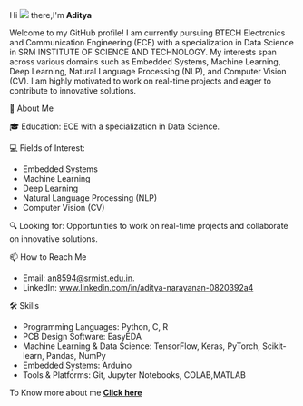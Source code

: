Hi ![](https://user-images.githubusercontent.com/18350557/176309783-0785949b-9127-417c-8b55-ab5a4333674e.gif) there,I'm **Aditya** 

Welcome to my GitHub profile!
I am currently pursuing BTECH Electronics and Communication Engineering (ECE) with a specialization in Data Science in SRM INSTITUTE OF SCIENCE AND TECHNOLOGY.
My interests span across various domains such as Embedded Systems, Machine Learning, Deep Learning, Natural Language Processing (NLP), and Computer Vision (CV). 
I am highly motivated to work on real-time projects and eager to contribute to innovative solutions.

🚀 About Me

🎓 Education: ECE with a specialization in Data Science.

💻 Fields of Interest:
* Embedded Systems
* Machine Learning
* Deep Learning
* Natural Language Processing (NLP)
* Computer Vision (CV)

🔍 Looking for: Opportunities to work on real-time projects and collaborate on innovative solutions.

📫 How to Reach Me
* Email: an8594@srmist.edu.in.
* LinkedIn: www.linkedin.com/in/aditya-narayanan-0820392a4

🛠️ Skills
* Programming Languages: Python, C, R
* PCB Design Software: EasyEDA
* Machine Learning & Data Science: TensorFlow, Keras, PyTorch, Scikit-learn, Pandas, NumPy
* Embedded Systems: Arduino
* Tools & Platforms: Git, Jupyter Notebooks, COLAB,MATLAB

To Know more about me [**Click here**](https://sites.google.com/srmist.edu.in/m-n-aditya/introduction?authuser=1)

<!---
MNADITYA05/MNADITYA05 is a ✨ special ✨ repository because its `README.md` (this file) appears on your GitHub profile.
You can click the Preview link to take a look at your changes.
--->
